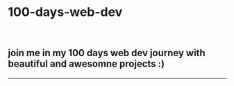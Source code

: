 # 100-days-web-dev
<br>
<h2> join me in my 100 days web dev journey with beautiful and awesomne projects :) <hr>
